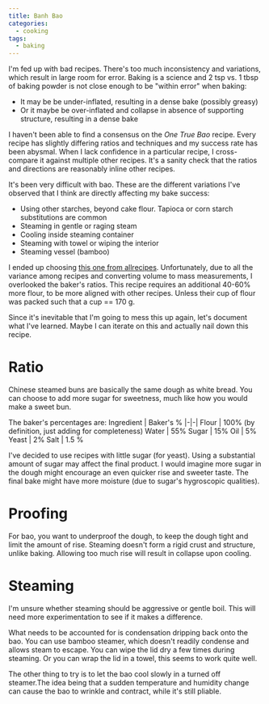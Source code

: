 ```yaml
---
title: Banh Bao
categories:
  - cooking
tags:
  - baking
---
```


I'm fed up with bad recipes.
There's too much inconsistency and variations, which result in large room for error.
Baking is a science and 2 tsp vs. 1 tbsp of baking powder is not close enough to be "within error" when baking:

- It may be be under-inflated, resulting in a dense bake (possibly greasy)
- Or it maybe be over-inflated and collapse in absence of supporting structure, resulting in a dense bake

I haven't been able to find a consensus on the *One True Bao* recipe.
Every recipe has slightly differing ratios and techniques and my success rate has been abysmal.
When I lack confidence in a particular recipe, I cross-compare it against multiple other recipes.
It's a sanity check that the ratios and directions are reasonably inline other recipes.

It's been very difficult with bao.
These are the different variations I've observed that I think are directly affecting my bake success:

- Using other starches, beyond cake flour. Tapioca or corn starch substitutions are common
- Steaming in gentle or raging steam
- Cooling inside steaming container
- Steaming with towel or wiping the interior
- Steaming vessel (bamboo)

I ended up choosing [this one from allrecipes](https://www.allrecipes.com/recipe/7011/chinese-steamed-buns/).
Unfortunately, due to all the variance among recipes and converting volume to mass measurements, I overlooked the
baker's ratios.
This recipe requires an additional 40-60% more flour, to be more aligned with other recipes.
Unless their cup of flour was packed such that a cup == 170 g.

Since it's inevitable that I'm going to mess this up again, let's document what I've learned.
Maybe I can iterate on this and actually nail down this recipe.

# Ratio

Chinese steamed buns are basically the same dough as white bread.
You can choose to add more sugar for sweetness, much like how you would make a sweet bun.

The baker's percentages are:
Ingredient | Baker's %
|-|-|
Flour | 100% (by definition, just adding for completeness)
Water | 55%
Sugar | 15%
Oil | 5%
Yeast | 2%
Salt | 1.5 %

I've decided to use recipes with little sugar (for yeast).
Using a substantial amount of sugar may affect the final product.
I would imagine more sugar in the dough might encourage an even quicker rise and sweeter taste.
The final bake might have more moisture (due to sugar's hygroscopic qualities).

# Proofing

For bao, you want to underproof the dough, to keep the dough tight and limit the amount of rise.
Steaming doesn't form a rigid crust and structure, unlike baking.
Allowing too much rise will result in collapse upon cooling.

# Steaming

I'm unsure whether steaming should be aggressive or gentle boil.
This will need more experimentation to see if it makes a difference.

What needs to be accounted for is condensation dripping back onto the bao.
You can use bamboo steamer, which doesn't readily condense and allows steam to escape.
You can wipe the lid dry a few times during steaming.
Or you can wrap the lid in a towel, this seems to work quite well.

The other thing to try is to let the bao cool slowly in a turned off steamer.The idea being that a sudden temperature
and humidity change can cause the bao to wrinkle and contract, while it's still pliable.
